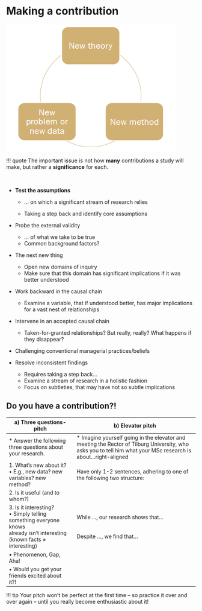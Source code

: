 # Making a contribution
![](contribution_content.png)

!!! quote
    The important issue is not how __many__ contributions a study will make, but rather a __significance__ for each.

<br/>

* **Test the assumptions**
    * … on which a significant stream of research relies

    * Taking a step back and identify core assumptions

* Probe the external validity
    * … of what we take to be true
    * Common background factors?

* The next new thing
    * Open new domains of inquiry
    * Make sure that this domain has significant implications if it was better understood

* Work backward in the causal chain
   * Examine a variable, that if understood better, 
      has major implications for a vast nest of relationships

* Intervene in an accepted causal chain
    * Taken-for-granted relationships? But really, really? What happens if they disappear?

* Challenging conventional managerial practices/beliefs

* Resolve inconsistent findings
    * Requires taking a step back…
    * Examine a stream of research in a holistic fashion
    * Focus on subtleties, that may have not so subtle implications


## Do you have a contribution?!

|  a) Three questions-pitch |       b) Elevator pitch       |
| --------                  |--------                        | 
| * Answer the following three questions about your research.| * Imagine yourself going in the elevator and meeting the Rector of Tilburg University, who asks you to tell him what your MSc research is about…right-aligned             | 
| 1. What’s new about it? <br/> • E.g., new data? new variables? new<br/>method?  |   Have only 1-2 sentences, adhering to one of the following two structure: | 
|2. Is it useful (and to whom?)|                            | 
|3. Is it interesting?<br/>• Simply telling something everyone knows<br/>already isn’t interesting (known facts ≠<br/>interesting)                           |   While ..., our research shows that... <br/><br/><br/>Despite …, we find that… | 
|• Phenomenon, Gap, Aha!    |                     | 
|• Would you get your friends excited about<br/>it?!      |                    | 



!!! tip
    Your pitch won’t be perfect at the first time –
    so practice it over and over again – until you really become enthusiastic about it!